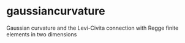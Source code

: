 # gaussiancurvature
Gaussian curvature and the Levi-Civita connection with Regge finite elements in two dimensions
